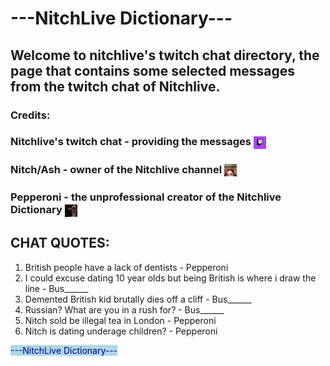 # ---NitchLive Dictionary---
## Welcome to nitchlive's twitch chat directory, the page that contains some selected messages from the twitch chat of Nitchlive.

### Credits:
### Nitchlive's twitch chat - providing the messages <img src="twitch-chat.png" alt="icon" width="20" height="20" style="vertical-align: middle;">
### Nitch/Ash - owner of the Nitchlive channel <img src="nitch.png" alt="icon" width="20" height="20" style="vertical-align: middle;">
### Pepperoni - the unprofessional creator of the Nitchlive Dictionary <img src="pepperoni.png" alt="icon" width="20" height="20" style="vertical-align: middle;">



## CHAT QUOTES:
1. British people have a lack of dentists - Pepperoni
3. I could excuse dating 10 year olds but being British is where i draw the line - Bus______
4. Demented British kid brutally dies off a cliff - Bus______
5. Russian? What are you in a rush for? - Bus______
6. Nitch sold be illegal tea in London - Pepperoni
7. Nitch is dating underage children? - Pepperoni


<p>
  <span style="background-color: lightblue; color: darkblue;">---NitchLive Dictionary---</span>
</p>
